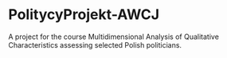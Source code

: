 # PolitycyProjekt-AWCJ
A project for the course Multidimensional Analysis of Qualitative Characteristics assessing selected Polish politicians.
